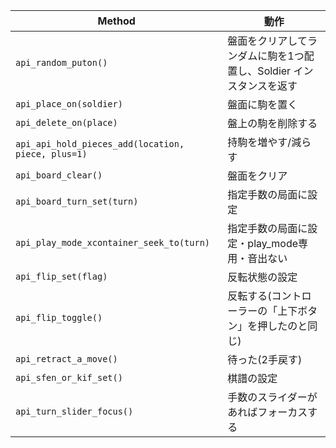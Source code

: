 | Method                                 | 動作                                                                |
|----------------------------------------|---------------------------------------------------------------------|
| `api_random_puton()`                   | 盤面をクリアしてランダムに駒を1つ配置し、Soldier インスタンスを返す |
| `api_place_on(soldier)`                | 盤面に駒を置く                                                      |
| `api_delete_on(place)`                 | 盤上の駒を削除する                                                   |
| `api_api_hold_pieces_add(location, piece, plus=1)`   | 持駒を増やす/減らす                                    |
| `api_board_clear()`                    | 盤面をクリア                                                        |
| `api_board_turn_set(turn)`             | 指定手数の局面に設定                                                |
| `api_play_mode_xcontainer_seek_to(turn)` | 指定手数の局面に設定・play_mode専用・音出ない                       |
| `api_flip_set(flag)`                   | 反転状態の設定                                                      |
| `api_flip_toggle()`                    | 反転する(コントローラーの「上下ボタン」を押したのと同じ)            |
| `api_retract_a_move()`                 | 待った(2手戻す)                                                     |
| `api_sfen_or_kif_set()`                | 棋譜の設定                                                          |
| `api_turn_slider_focus()`              | 手数のスライダーがあればフォーカスする                              |

